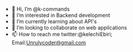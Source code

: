 - 👋 Hi, I’m @k-commands
- 👀 I’m interested in Backend development
- 🌱 I’m currently learning about API's
- 💞️ I’m looking to collaborate on web appilcations
- 📫 How to reach me twitter:@kelechiEbiri; Email:Unrulycoder@gmail.com

<!---
k-commands/k-commands is a ✨ special ✨ repository because its `README.md` (this file) appears on your GitHub profile.
You can click the Preview link to take a look at your changes.
--->
